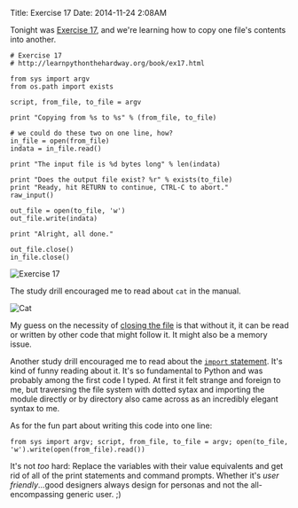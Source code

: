 Title: Exercise 17
Date: 2014-11-24 2:08AM

Tonight was [Exercise 17](http://learnpythonthehardway.org/book/ex17.html), and we're learning how to copy one file's contents into another.

```
# Exercise 17
# http://learnpythonthehardway.org/book/ex17.html

from sys import argv
from os.path import exists

script, from_file, to_file = argv

print "Copying from %s to %s" % (from_file, to_file)

# we could do these two on one line, how?
in_file = open(from_file)
indata = in_file.read()

print "The input file is %d bytes long" % len(indata)

print "Does the output file exist? %r" % exists(to_file)
print "Ready, hit RETURN to continue, CTRL-C to abort."
raw_input()

out_file = open(to_file, 'w')
out_file.write(indata)

print "Alright, all done."

out_file.close()
in_file.close()
```

![Exercise 17]({filename}/images/ex17.png "Exercise 17")

The study drill encouraged me to read about `cat` in the manual.

![Cat]({filename}/images/cat-man.png "Cat")

My guess on the necessity of [closing the file](https://docs.python.org/2/library/stdtypes.html#file.close) is that without it, it can be read or written by other code that might follow it. It might also be a memory issue.

Another study drill encouraged me to read about the [`import` statement](https://docs.python.org/2/reference/simple_stmts.html#import). It's kind of funny reading about it. It's so fundamental to Python and was probably among the first code I typed. At first it felt strange and foreign to me, but traversing the file system with dotted sytax and importing the module directly or by directory also came across as an incredibly elegant syntax to me.

As for the fun part about writing this code into one line:

```
from sys import argv; script, from_file, to_file = argv; open(to_file, 'w').write(open(from_file).read())
```

It's not *too* hard: Replace the variables with their value equivalents and get rid of all of the print statements and command prompts. Whether it's *user friendly*...good designers always design for personas and not the all-encompassing generic user. ;)

